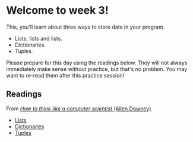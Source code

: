 # Welcome to week 3!

This, you'll learn about three ways to store data in your program.

* Lists, lists and lists.
* Dictionaries.
* Tuples.

Please prepare for this day using the readings below. They will not always
immediately make sense without practice, but that's no problem. You may want
to re-read them after this practice session!

## Readings

From [*How to think like a computer scientist* (Allen Downey)](http://www.greenteapress.com/thinkpython/html/index.html).

* [Lists](http://www.greenteapress.com/thinkpython/html/thinkpython011.html)
* [Dictionaries](http://www.greenteapress.com/thinkpython/html/thinkpython012.html)
* [Tuples](http://www.greenteapress.com/thinkpython/html/thinkpython013.html)

